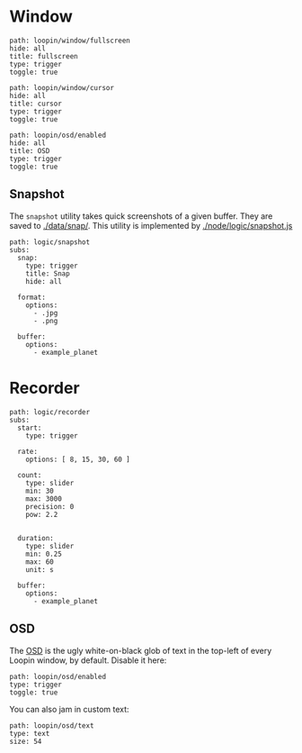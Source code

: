 
# Window

``` control
path: loopin/window/fullscreen
hide: all
title: fullscreen
type: trigger
toggle: true
```

``` control
path: loopin/window/cursor
hide: all
title: cursor
type: trigger
toggle: true
```

``` control
path: loopin/osd/enabled
hide: all
title: OSD
type: trigger
toggle: true
```

## Snapshot

The `snapshot` utility takes quick screenshots of a given buffer. They are saved to [./data/snap/](/loopin/file/data/snap/). This utility is implemented by [./node/logic/snapshot.js](/loopin/file//node/logic/snapshot.js)

``` control
path: logic/snapshot
subs:
  snap:
    type: trigger
    title: Snap
    hide: all

  format:
    options:
      - .jpg
      - .png

  buffer:
    options:
      - example_planet
```

# Recorder

``` control
path: logic/recorder
subs:
  start:
    type: trigger

  rate:
    options: [ 8, 15, 30, 60 ]

  count:
    type: slider
    min: 30
    max: 3000
    precision: 0
    pow: 2.2


  duration:
    type: slider
    min: 0.25
    max: 60
    unit: s

  buffer:
    options:
      - example_planet
```


## OSD

The [OSD](https://loopin.tech/ofxLoopin-osd.html) is the ugly white-on-black glob of text in the top-left of every Loopin window, by default. Disable it here:

``` control
path: loopin/osd/enabled
type: trigger
toggle: true
```

You can also jam in custom text:

``` control
path: loopin/osd/text
type: text
size: 54
```
